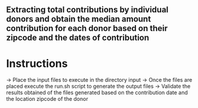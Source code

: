 ## Extracting total contributions by individual donors and obtain the median amount contribution for each donor based on their zipcode and the dates of contribution

# Instructions

-> Place the input files to execute in the directory input
-> Once the files are placed execute the run.sh script to generate the output files
-> Validate the results obtained of the files generated based on the contribution date and the location zipcode of the donor
